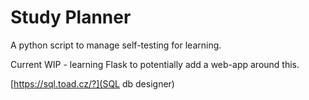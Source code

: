 # Study Planner

A python script to manage self-testing for learning.

Current WIP - learning Flask to potentially add a web-app around this.

[https://sql.toad.cz/?](SQL db designer)
